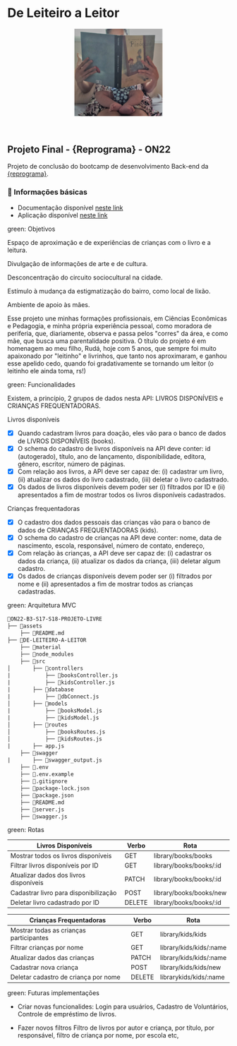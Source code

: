 # De Leiteiro a Leitor

<p align="center">
<img src="/de-leiteiro-a-leitor/material/deleiteiroaleitor.jpg" alt="logo do projeto De Leiteiro a Leitor" width="200">
</p> <p align="center"> </p>
</h1></br>

## Projeto Final - {Reprograma} - ON22

Projeto de conclusão do bootcamp de desenvolvimento Back-end da [{reprograma}](https://reprograma.com.br/).

<p>

### :green_book: Informações básicas

- Documentação disponível [neste link](https://de-leiteiro-a-leitor.onrender.com/minha-rota-de-documentacao/#/)
- Aplicação disponível [neste link](https://de-leiteiro-a-leitor.onrender.com/)

green: Objetivos

Espaço de aproximação e de experiências de crianças com o livro e a leitura.

Divulgação de informações de arte e de  cultura.

Desconcentração do circuito sociocultural na cidade.

Estímulo à mudança da estigmatização do bairro, como local de lixão.

Ambiente de apoio às mães.

Esse projeto une minhas formações profissionais, em Ciências Econômicas e Pedagogia, e minha própria experiência pessoal, como moradora de periferia, que, diariamente, observa e passa pelos "corres" da área, e como mãe, que busca uma parentalidade positiva. O título do projeto é em homenagem ao meu filho, Rudá, hoje com 5 anos, que sempre foi muito apaixonado por "leitinho" e livrinhos, que tanto nos aproximaram, e ganhou esse apelido cedo, quando foi gradativamente se tornando um leitor (o leitinho ele ainda toma, rs!)

green: Funcionalidades

Existem, a princípio, 2 grupos de dados nesta API: LIVROS DISPONÍVEIS e CRIANÇAS FREQUENTADORAS.

Livros disponíveis
- [x] Quando cadastram livros para doação, eles vão para o banco de dados de LIVROS DISPONÍVEIS (books).
- [x] O schema do cadastro de livros disponíveis na API deve conter: id (autogerado), título, ano de lançamento, disponibilidade, editora, gênero, escritor, número de páginas. 
- [x] Com relação aos livros, a API deve ser capaz de: (i) cadastrar um livro, (ii) atualizar os dados do livro cadastrado, (iii) deletar o livro cadastrado.
- [x] Os dados de livros disponíveis devem poder ser (i) filtrados por ID e (ii) apresentados a fim de mostrar todos os livros disponíveis cadastrados.

Crianças frequentadoras
- [x] O cadastro dos dados pessoais das crianças vão para o banco de dados de CRIANÇAS FREQUENTADORAS (kids).
- [x] O schema do cadastro de crianças na API deve conter: nome, data de nascimento, escola, responsável, número de contato, endereço,
- [x] Com relação às crianças, a API deve ser capaz de: (i) cadastrar os dados da criança, (ii) atualizar os dados da criança, (iii) deletar algum cadastro.
- [x] Os dados de crianças disponíveis devem poder ser (i) filtrados por nome e (ii) apresentados a fim de mostrar todos as crianças cadastradas.

> 
green: Arquitetura MVC


```
📁ON22-B3-S17-S18-PROJETO-LIVRE
├── 📁assets
    ├── 📄README.md    
├── 📁DE-LEITEIRO-A-LEITOR
    ├── 📁material
    ├── 📁node_modules 
    ├── 📁src
│       ├── 📁controllers
|           ├── 📄booksController.js
|           ├── 📄kidsController.js
|       ├── 📁database
|           ├── 📄dbConnect.js
│       ├── 📁models
|           ├── 📄booksModel.js
|           ├── 📄kidsModel.js
│       ├── 📁routes
│           ├── 📄booksRoutes.js
│           ├── 📄kidsRoutes.js
|       ├── app.js
    ├── 📁swagger
|       ├── 📄swagger_output.js
    ├── 📄.env
    ├── 📄.env.example 
    ├── 📄.gitignore
    ├── 📄package-lock.json
    ├── 📄package.json
    ├── 📄README.md
    ├── 📄server.js
    ├── 📄swagger.js
```

green: Rotas

                                             
| Livros Disponíveis                              | Verbo  |  Rota                    |
|-------------------------------------------------|--------|------------------------- |
| Mostrar todos os livros disponíveis             | GET    | library/books/books      |
| Filtrar livros disponíveis por ID               | GET    | library/books/books/:id  |
| Atualizar dados dos livros disponíveis          | PATCH  | library/books/books/:id  |
| Cadastrar livro para disponibilização           | POST   | library/books/books/new  |
| Deletar livro cadastrado por ID                 | DELETE | library/books/books/:id  |

| Crianças Frequentadoras                         | Verbo  | Rota                     |
|--------------------------------------|--------  |-----------------------------------|
| Mostrar todas as crianças participantes         | GET    | library/kids/kids        |
| Filtrar crianças por nome                       | GET    | library/kids/kids/:name  |
| Atualizar dados das crianças                    | PATCH  | library/kids/kids/:name  |
| Cadastrar nova criança                          | POST   | library/kids/kids/new    |
| Deletar cadastro de criança por nome            | DELETE | librarykids/kids/:name   |

green: Futuras implementações

- Criar novas funcionalides:
Login para usuários, Cadastro de Voluntários, Controle de empréstimo de livros.

- Fazer novos filtros
Filtro de livros por autor e criança, por título, por responsável, filtro de criança por nome, por escola etc, 


#